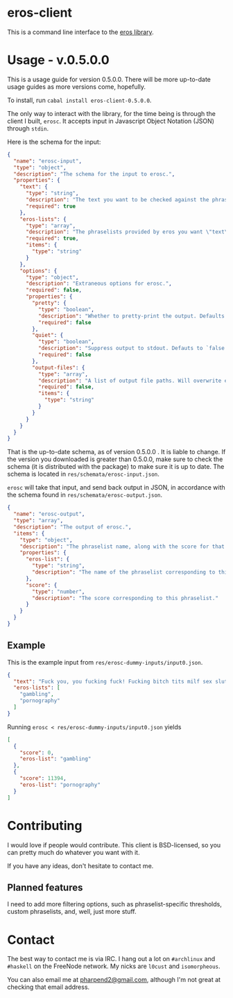 # eros-client

This is a command line interface to the
[eros library](https://github.com/pharpend/eros).

# Usage - v.0.5.0.0

This is a usage guide for version 0.5.0.0. There will be more up-to-date usage
guides as more versions come, hopefully.

To install, run `cabal install eros-client-0.5.0.0`.

The only way to interact with the library, for the time being is through the
client I built, `erosc`. It accepts input in Javascript Object Notation (JSON)
through `stdin`.

Here is the schema for the input:

```json
{
  "name": "erosc-input",
  "type": "object",
  "description": "The schema for the input to erosc.",
  "properties": {
    "text": {
      "type": "string",
      "description": "The text you want to be checked against the phraselists.",
      "required": true
    },
    "eros-lists": {
      "type": "array",
      "description": "The phraselists provided by eros you want \"text\" to be checked against.",
      "required": true,
      "items": {
        "type": "string"
      }
    },
    "options": {
      "type": "object",
      "description": "Extraneous options for erosc.",
      "required": false,
      "properties": {
        "pretty": {
          "type": "boolean",
          "description": "Whether to pretty-print the output. Defaults to `true'.",
          "required": false
        },
        "quiet": {
          "type": "boolean",
          "description": "Suppress output to stdout. Defauts to `false'.",
          "required": false
        },
        "output-files": {
          "type": "array",
          "description": "A list of output file paths. Will overwrite existing files",
          "required": false,
          "items": {
            "type": "string"
          }
        }
      }
    }
  }
}
```

That is the up-to-date schema, as of version 0.5.0.0 . It is liable to
change. If the version you downloaded is greater than 0.5.0.0, make sure to
check the schema (it is distributed with the package) to make sure it is up to
date. The schema is located in `res/schemata/erosc-input.json`.

`erosc` will take that input, and send back output in JSON, in accordance with
the schema found in `res/schemata/erosc-output.json`.

```json
{
  "name": "erosc-output",
  "type": "array",
  "description": "The output of erosc.",
  "items": {
    "type": "object",
    "description": "The phraselist name, along with the score for that phraselist.",
    "properties": {
      "eros-list": {
        "type": "string",
        "description": "The name of the phraselist corresponding to this object."
      },
      "score": {
        "type": "number",
        "description": "The score corresponding to this phraselist."
      }
    }
  }
}
```

## Example

This is the example input from `res/erosc-dummy-inputs/input0.json`.

```json
{
  "text": "Fuck you, you fucking fuck! Fucking bitch tits milf sex sluts!",
  "eros-lists": [
    "gambling",
    "pornography"
  ]
}
```

Running `erosc < res/erosc-dummy-inputs/input0.json` yields

```json
[
  {
    "score": 0,
    "eros-list": "gambling"
  },
  {
    "score": 11394,
    "eros-list": "pornography"
  }
]
```

# Contributing

I would love if people would contribute. This client is BSD-licensed, so you can
pretty much do whatever you want with it.

If you have any ideas, don't hesitate to contact me.

## Planned features

I need to add more filtering options, such as phraselist-specific thresholds,
custom phraselists, and, well, just more stuff.

# Contact

The best way to contact me is via IRC. I hang out a lot on `#archlinux` and
`#haskell` on the FreeNode network. My nicks are `l0cust` and `isomorpheous`.

You can also email me at <pharpend2@gmail.com>, although I'm not great at
checking that email address.
